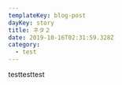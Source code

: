 ```yaml
---
templateKey: blog-post
dayKey: story
title: ネタ２
date: 2019-10-16T02:31:59.328Z
category:
  - test
---
```

testtesttest
